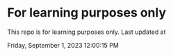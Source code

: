 # For learning purposes only
This repo is for learning purposes only.
Last updated at

Friday, September 1, 2023 12:00:15 PM


